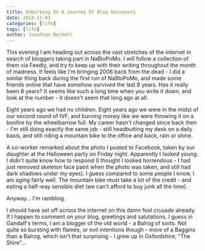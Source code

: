 ```yaml
---
title: Embarking On A Journey Of Blog Discovery
date: 2014-11-03
categories: [life]
tags: [life]
author: Jonathan Beckett
---
```


This evening I am heading out across the vast stretches of the internet in search of bloggers taking part in NaBloPoMo. I will follow a collection of them via Feedly, and try to keep up with their writing throughout the month of madness. It feels like I'm bringing 2006 back from the dead - I did a similar thing back during the first run of NaBloPoMo, and made some friends online that have somehow survived the last 8 years. Has it really been 8 years? It seems like such a long time when you write it down, and look at the number - it doesn't seem that long ago at all.

Eight years ago we had no children. Eight years ago we were in the midst of our second round of IVF, and burning money like we were throwing it on a bonfire by the wheelbarrow full. My career hasn't changed since back then - I'm still doing exactly the same job - still headbutting my desk on a daily basis, and still riding a mountain bike to the office and back, rain or shine.

A co-worker remarked about the photo I posted to Facebook, taken by our daughter at the Halloween party on Friday night. Apparently I looked young. I didn't quite know how to respond (I thought I looked horrendous - I had just removed skeleton face paint when the photo was taken, and still had dark shadows under my eyes). I guess compared to some people I know, I am aging fairly well. The mountain bike must take a lot of the credit - and eating a half-way sensible diet (we can't afford to buy junk all the time).

Anyway... I'm rambling.

I should have set off across the internet on this damn fool crusade already. If I happen to comment on your blog, greetings and salutations. I guess in Gandalf's terms, I am a blogger of the old world - a Balrog of sorts. Not quite so bursting with flames, or evil intentions though - more of a Baggins than a Balrog, which isn't that surprising - I grew up in Oxfordshire; "The Shire"...